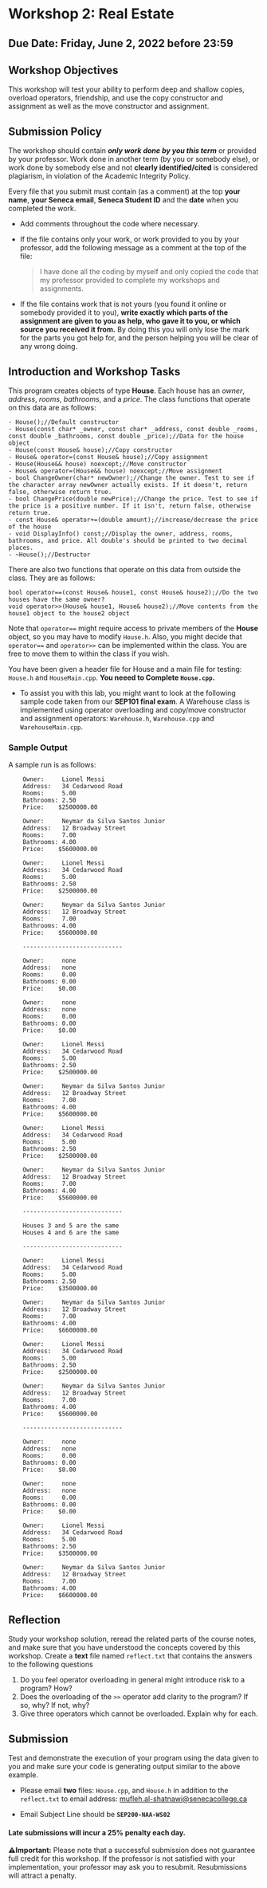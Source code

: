 # Workshop 2: Real Estate
## Due Date: Friday, June 2, 2022 before 23:59
## Workshop Objectives  
This workshop will test your ability to perform deep and shallow copies, overload operators, friendship, and use the copy constructor and assignment as well as the move constructor and assignment.

## Submission Policy
The workshop should contain ***only work done by you this term*** or provided by your professor.  Work done in another term (by you or somebody else), or work done by somebody else and not **clearly identified/cited** is considered plagiarism, in violation of the Academic Integrity Policy.

Every file that you submit must contain (as a comment) at the top **your name**, **your Seneca email**, **Seneca Student ID** and the **date** when you completed the work.

- Add comments throughout the code where necessary.

- If the file contains only your work, or work provided to you by your professor, add the following message as a comment at the top of the file:

    > I have done all the coding by myself and only copied the code that my professor provided to complete my workshops and assignments.

- If the file contains work that is not yours (you found it online or somebody provided it to you), **write exactly which parts of the assignment are given to you as help, who gave it to you, or which source you received it from.**  By doing this you will only lose the mark for the parts you got help for, and the person helping you will be clear of any wrong doing.

## Introduction and Workshop Tasks
This program creates objects of type **House**. Each house has an *owner*, *address*, *rooms*, *bathrooms*, and a *price*. The class functions that operate on this data are as follows:

	- House();//Default constructor
    - House(const char* _owner, const char* _address, const double _rooms, const double _bathrooms, const double _price);//Data for the house object
    - House(const House& house);//Copy constructor
    - House& operator=(const House& house);//Copy assignment
    - House(House&& house) noexcept;//Move constructor
    - House& operator=(House&& house) noexcept;//Move assignment
    - bool ChangeOwner(char* newOwner);//Change the owner. Test to see if the character array newOwner actually exists. If it doesn't, return false, otherwise return true.
    - bool ChangePrice(double newPrice);//Change the price. Test to see if the price is a positive number. If it isn't, return false, otherwise return true.
    - const House& operator+=(double amount);//increase/decrease the price of the house
    - void DisplayInfo() const;//Display the owner, address, rooms, bathrooms, and price. All double's should be printed to two decimal places.
    - ~House();//Destructor

There are also two functions that operate on this data from outside the class. They are as follows:

    bool operator==(const House& house1, const House& house2);//Do the two houses have the same owner?
    void operator>>(House& house1, House& house2);//Move contents from the house1 object to the house2 object

Note that `operator==` might require access to private members of the **House** object, so you may have to modify `House.h`.
Also, you might decide that `operator==` and `operator>>` can be implemented within the class. You are free to move them to within the class if you wish.

You have been given a header file for House and a main file for testing: `House.h` and `HouseMain.cpp`. 
**You neeed to Complete `House.cpp`.**

- To assist you with this lab, you might want to look at the following sample code taken from our **SEP101 final exam**. A Warehouse class is implemented using operator overloading and copy/move constructor and assignment operators: `Warehouse.h`, `Warehouse.cpp` and `WarehouseMain.cpp`. 

### Sample Output
A sample run is as follows:
```
	Owner:     Lionel Messi
    Address:   34 Cedarwood Road
    Rooms:     5.00
    Bathrooms: 2.50
    Price:    $2500000.00
    
    Owner:     Neymar da Silva Santos Junior
    Address:   12 Broadway Street
    Rooms:     7.00
    Bathrooms: 4.00
    Price:    $5600000.00
    
    Owner:     Lionel Messi
    Address:   34 Cedarwood Road
    Rooms:     5.00
    Bathrooms: 2.50
    Price:    $2500000.00
    
    Owner:     Neymar da Silva Santos Junior
    Address:   12 Broadway Street
    Rooms:     7.00
    Bathrooms: 4.00
    Price:    $5600000.00
    
    ----------------------------
    
    Owner:     none
    Address:   none
    Rooms:     0.00
    Bathrooms: 0.00
    Price:    $0.00
    
    Owner:     none
    Address:   none
    Rooms:     0.00
    Bathrooms: 0.00
    Price:    $0.00
    
    Owner:     Lionel Messi
    Address:   34 Cedarwood Road
    Rooms:     5.00
    Bathrooms: 2.50
    Price:    $2500000.00
    
    Owner:     Neymar da Silva Santos Junior
    Address:   12 Broadway Street
    Rooms:     7.00
    Bathrooms: 4.00
    Price:    $5600000.00
    
    Owner:     Lionel Messi
    Address:   34 Cedarwood Road
    Rooms:     5.00
    Bathrooms: 2.50
    Price:    $2500000.00
    
    Owner:     Neymar da Silva Santos Junior
    Address:   12 Broadway Street
    Rooms:     7.00
    Bathrooms: 4.00
    Price:    $5600000.00
    
    ----------------------------
    
    Houses 3 and 5 are the same
    Houses 4 and 6 are the same
    
    ----------------------------
    
    Owner:     Lionel Messi
    Address:   34 Cedarwood Road
    Rooms:     5.00
    Bathrooms: 2.50
    Price:    $3500000.00
    
    Owner:     Neymar da Silva Santos Junior
    Address:   12 Broadway Street
    Rooms:     7.00
    Bathrooms: 4.00
    Price:    $6600000.00
    
    Owner:     Lionel Messi
    Address:   34 Cedarwood Road
    Rooms:     5.00
    Bathrooms: 2.50
    Price:    $2500000.00
    
    Owner:     Neymar da Silva Santos Junior
    Address:   12 Broadway Street
    Rooms:     7.00
    Bathrooms: 4.00
    Price:    $5600000.00
    
    ----------------------------
    
    Owner:     none
    Address:   none
    Rooms:     0.00
    Bathrooms: 0.00
    Price:    $0.00
    
    Owner:     none
    Address:   none
    Rooms:     0.00
    Bathrooms: 0.00
    Price:    $0.00
    
    Owner:     Lionel Messi
    Address:   34 Cedarwood Road
    Rooms:     5.00
    Bathrooms: 2.50
    Price:    $3500000.00
    
    Owner:     Neymar da Silva Santos Junior
    Address:   12 Broadway Street
    Rooms:     7.00
    Bathrooms: 4.00
    Price:    $6600000.00
```
## Reflection
Study your workshop solution, reread the related parts of the course notes, and make sure that you have understood the concepts covered by this workshop.
Create a **text** file named `reflect.txt` that contains the answers to the following questions 

1. Do you feel operator overloading in general might introduce risk to a program? How?
2. Does the overloading of the `>>` operator add clarity to the program? If so, why? If not, why?
3. Give three operators which cannot be overloaded. Explain why for each.



## Submission

Test and demonstrate the execution of your program using the data given to you and make sure your code is generating output similar to the above example.



- Please email **two** files: `House.cpp`, and `House.h` in addition to the `reflect.txt` to email address: <mufleh.al-shatnawi@senecacollege.ca>

- Email Subject Line should be **`SEP200-NAA-WS02`**

####  Late submissions will incur a 25% penalty each day.

**:warning:Important:** Please note that a successful submission does not guarantee full credit for this workshop. If the professor is not satisfied with your implementation, your professor may ask you to resubmit. Resubmissions will attract a penalty.

